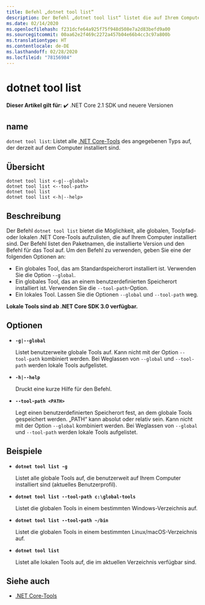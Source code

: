 ```yaml
---
title: Befehl „dotnet tool list“
description: Der Befehl „dotnet tool list“ listet die auf Ihrem Computer installierten .NET Core-Tools auf.
ms.date: 02/14/2020
ms.openlocfilehash: f231dcfe64a925f75f948d508e7a2d83befd9a00
ms.sourcegitcommit: 00aa62e2f469c2272a457b04e66b4cc3c97a800b
ms.translationtype: HT
ms.contentlocale: de-DE
ms.lasthandoff: 02/28/2020
ms.locfileid: "78156984"
---
```

# <a name="dotnet-tool-list"></a>dotnet tool list

**Dieser Artikel gilt für:** ✔️ .NET Core 2.1 SDK und neuere Versionen

## <a name="name"></a>name

`dotnet tool list`: Listet alle [.NET Core-Tools](global-tools.md) des angegebenen Typs auf, der derzeit auf dem Computer installiert sind.

## <a name="synopsis"></a>Übersicht

```dotnetcli
dotnet tool list <-g|--global>
dotnet tool list <--tool-path>
dotnet tool list
dotnet tool list <-h|--help>
```

## <a name="description"></a>Beschreibung

Der Befehl `dotnet tool list` bietet die Möglichkeit, alle globalen, Toolpfad- oder lokalen .NET Core-Tools aufzulisten, die auf Ihrem Computer installiert sind. Der Befehl listet den Paketnamen, die installierte Version und den Befehl für das Tool auf.  Um den Befehl zu verwenden, geben Sie eine der folgenden Optionen an:

* Ein globales Tool, das am Standardspeicherort installiert ist. Verwenden Sie die Option `--global`.
* Ein globales Tool, das an einem benutzerdefinierten Speicherort installiert ist. Verwenden Sie die `--tool-path`-Option.
* Ein lokales Tool. Lassen Sie die Optionen `--global` und `--tool-path` weg.

**Lokale Tools sind ab .NET Core SDK 3.0 verfügbar.**

## <a name="options"></a>Optionen

- **`-g|--global`**

  Listet benutzerweite globale Tools auf. Kann nicht mit der Option `--tool-path` kombiniert werden. Bei Weglassen von `--global` und `--tool-path` werden lokale Tools aufgelistet.

- **`-h|--help`**

  Druckt eine kurze Hilfe für den Befehl.

- **`--tool-path <PATH>`**

  Legt einen benutzerdefinierten Speicherort fest, an dem globale Tools gespeichert werden. „PATH“ kann absolut oder relativ sein. Kann nicht mit der Option `--global` kombiniert werden. Bei Weglassen von `--global` und `--tool-path` werden lokale Tools aufgelistet.

## <a name="examples"></a>Beispiele

- **`dotnet tool list -g`**

  Listet alle globale Tools auf, die benutzerweit auf Ihrem Computer installiert sind (aktuelles Benutzerprofil).

- **`dotnet tool list --tool-path c:\global-tools`**

  Listet die globalen Tools in einem bestimmten Windows-Verzeichnis auf.

- **`dotnet tool list --tool-path ~/bin`**

  Listet die globalen Tools in einem bestimmten Linux/macOS-Verzeichnis auf.

- **`dotnet tool list`**

  Listet alle lokalen Tools auf, die im aktuellen Verzeichnis verfügbar sind.

## <a name="see-also"></a>Siehe auch

- [.NET Core-Tools](global-tools.md)
